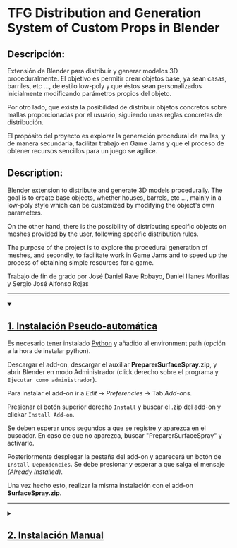 # TFG Distribution and Generation System of Custom Props in Blender

## Descripción:

Extensión de Blender para distribuir y generar modelos 3D proceduralmente. El objetivo es permitir crear objetos base, ya sean casas, barriles, etc …, de estilo low-poly y que éstos sean personalizados inicialmente modificando parámetros propios del objeto. 

Por otro lado, que exista la posibilidad de distribuir objetos concretos sobre mallas proporcionadas por el usuario, siguiendo unas reglas concretas de distribución.

El propósito del proyecto es explorar la generación procedural de mallas, y de manera secundaria, facilitar trabajo en Game Jams y que el proceso de obtener recursos sencillos para un juego se agilice.

## Description:

Blender extension to distribute and generate 3D models procedurally. The goal is to create base objects, whether houses, barrels, etc ..., mainly in a low-poly style which can be customized by modifying the object's own parameters. 

On the other hand, there is the possibility of distributing specific objects on meshes provided by the user, following specific distribution rules.

The purpose of the project is to explore the procedural generation of meshes, and secondly, to facilitate work in Game Jams and to speed up the process of obtaining simple resources for a game.

Trabajo de fin de grado por José Daniel Rave Robayo, Daniel Illanes Morillas y Sergio José Alfonso Rojas

***
<details open>
<summary><h2><u>1. Instalación Pseudo-automática</u></h2></summary>

Es necesario tener instalado [Python](https://www.python.org/downloads/) y añadido al environment path (opción a la hora de instalar python).

Descargar el add-on, descargar el auxiliar **PreparerSurfaceSpray.zip**, y abrir Blender en modo Administrador (click derecho sobre el programa y ```Ejecutar como administrador```).

Para instalar el add-on ir a _Edit_ -> _Preferencies_ -> Tab _Add-ons_. 

Presionar el botón superior derecho ```Install``` y buscar el .zip del add-on y clickar ```Install Add-on```.

Se deben esperar unos segundos a que se registre y aparezca en el buscador. En caso de que no aparezca, buscar "PreparerSurfaceSpray" y activarlo. 

Posteriormente desplegar la pestaña del add-on y aparecerá un botón de  ```Install Dependencies```. Se debe presionar y esperar a que salga el mensaje _(Already Installed)_.

Una vez hecho esto, realizar la misma instalación con el add-on  **SurfaceSpray.zip**.
</details>

***
<details>
<summary><h2><u>2. Instalación Manual</u></h2></summary>

Es necesario instalar aima (y tener instalado Python). Para ello ejecutar el siguiente comando desde cualquier ```cmd```.
~~~ 
pip install aima3
~~~

Se habrá añadido una carpeta llamada _"aima3"_ al directorio _site-packages_ (de la carpeta _python_) el cual se encuentra en la carpeta fuente de **Python**.

Ejecutando el siguiente código en una cmd, mostrará la localización del ejecutable python.

~~~ 
where python
~~~

Por ejemplo, debería estar encontrarse en una ruta similar a:
~~~
"C:\Users\user_name\AppData\Local\Programs\Python\Python310\Lib\site-packages"
~~~
A continuación, en dicha ruta copiar la carpeta _aima3_ a la carpeta de python que utiliza Blender: debería ser la carpeta de Blender cuya ruta sería tal que: 

~~~ 
Blender-X.X/python/lib/site-packages
~~~ 
Si sólo se tiene una versión de Blender instalada, y dicha carpeta coincide con la versión, ya no hay que hacer nada más.

En caso de no saber dónde se encuentra la ruta de python que usa Blender, o si se tiene más de una versión de Blender instalada, realizar los siguientes pasos:

- Abrir la versión de Blender deseada.
- Abrir la pestaña _Scripting_ (barra de pestañas superior).
- Crear un nuevo fichero usando el boton _+ New_.
- Copiar y pegar el siguiente código, y ejecutarlo dándole al bóton RUN situado arriba a la derecha o usar el atajo de teclado _Alt + P_.

~~~
import site

usersitepackagespath = site.getsitepackages()

print("Path: ", usersitepackagespath)
~~~

Abrir Toggle System Console desde arriba a la izquierda _Window -> Toggle System Console_,  para así poder ver el texto impreso por el código anterior. El texto debería mostrar la carpeta de python que ésta versión de Blender usa.
</details>

